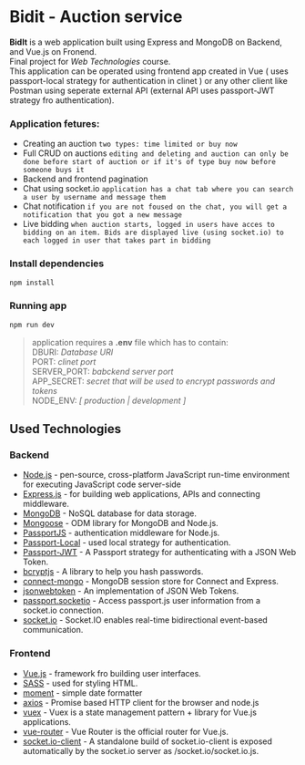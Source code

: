 # Bidit - Auction service

**BidIt** is a web application built using Express and MongoDB on Backend, and Vue.js on Fronend. 
<br> Final project for *Web Technologies* course.
<br> This application can be operated using frontend app created in Vue ( uses passport-local strategy for authentication in clinet ) or any other client like Postman using seperate external API (external API uses passport-JWT strategy fro authentication).
### Application fetures:
* Creating an auction ``two types: time limited or buy now``
* Full CRUD on auctions ``editing and deleting and auction can only be done before start of auction or if it's of type buy now before someone buys it ``
* Backend and frontend pagination
* Chat using socket.io ``application has a chat tab where you can search a user by username and message them``
* Chat notification ``if you are not foused on the chat, you will get a notification that you got a new message``
* Live bidding ``when auction starts, logged in users have acces to bidding on an item. Bids are displayed live (using socket.io) to each logged in user that takes part in bidding``

### Install dependencies

```sh
npm install
```

### Running app

```sh
npm run dev
```
> application requires a **.env** file which has to contain:
<br> DBURI: *Database URI*
<br> PORT: *clinet port*
<br> SERVER_PORT: *babckend server port*
<br> APP_SECRET: *secret that will be used to encrypt passwords and tokens*
<br> NODE_ENV: *[ production | development ]*

## Used Technologies
### Backend
* [Node.js](https://nodejs.org) - pen-source, cross-platform JavaScript run-time environment for executing JavaScript code server-side
* [Express.js](https://expressjs.com) - for building web applications, APIs and connecting middleware.
* [MongoDB](https://www.mongodb.com) - NoSQL database for data storage.
* [Mongoose](http://mongoosejs.com/)  - ODM library for MongoDB and Node.js.
* [PassportJS](http://www.passportjs.org/) - authentication middleware for Node.js.
* [Passport-Local](https://github.com/jaredhanson/passport-local#passport-local) - used local strategy for authentication.
* [Passport-JWT](http://www.passportjs.org/packages/passport-jwt/) - A Passport strategy for authenticating with a JSON Web Token.
* [bcryptjs](https://www.npmjs.com/package/bcrypt) - A library to help you hash passwords.
* [connect-mongo](https://www.npmjs.com/package/connect-mongo) - MongoDB session store for Connect and Express.
* [jsonwebtoken](https://www.npmjs.com/package/jsonwebtoken) - An implementation of JSON Web Tokens.
* [passport.socketio](https://www.npmjs.com/package/passport.socketio) - Access passport.js user information from a socket.io connection.
* [socket.io](https://www.npmjs.com/package/socket.io) - Socket.IO enables real-time bidirectional event-based communication.

### Frontend
* [Vue.js](https://vuejs.org/v2/guide/) - framework fro building user interfaces.
* [SASS](https://sass-lang.com/) - used for styling HTML.
* [moment](https://momentjs.com/) - simple date formatter
* [axios](https://github.com/axios/axios) - Promise based HTTP client for the browser and node.js
* [vuex](https://vuex.vuejs.org/api/) - Vuex is a state management pattern + library for Vue.js applications.
* [vue-router](https://router.vuejs.org/) - Vue Router is the official router for Vue.js.
* [socket.io-client](https://www.npmjs.com/package/socket.io-client) - A standalone build of socket.io-client is exposed automatically by the socket.io server as /socket.io/socket.io.js.








